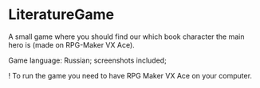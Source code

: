 # LiteratureGame
A small game where you should find our which book character the main hero is (made on RPG-Maker VX Ace).

Game language: Russian; screenshots included;

! To run the game you need to have RPG Maker VX Ace on your computer.

